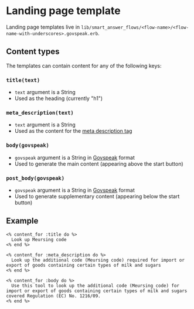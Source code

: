 # Landing page template

Landing page templates live in `lib/smart_answer_flows/<flow-name>/<flow-name-with-underscores>.govspeak.erb`.

## Content types

The templates can contain content for any of the following keys:

### `title(text)`

* `text` argument is a String
* Used as the heading (currently "h1")

### `meta_description(text)`

* `text` argument is a String
* Used as the content for the [meta description tag][meta-description]

### `body(govspeak)`

* `govspeak` argument is a String in [Govspeak][] format
* Used to generate the main content (appearing above the start button)

### `post_body(govspeak)`

* `govspeak` argument is a String in [Govspeak][] format
* Used to generate supplementary content (appearing below the start button)

## Example

```erb
<% content_for :title do %>
  Look up Meursing code
<% end %>

<% content_for :meta_description do %>
  Look up the additional code (Meursing code) required for import or export of goods containing certain types of milk and sugars
<% end %>

<% content_for :body do %>
  Use this tool to look up the additional code (Meursing code) for import or export of goods containing certain types of milk and sugars covered Regulation (EC) No. 1216/09.
<% end %>
```

[Govspeak]: https://github.com/alphagov/govspeak
[meta-description]: https://moz.com/learn/seo/meta-description
